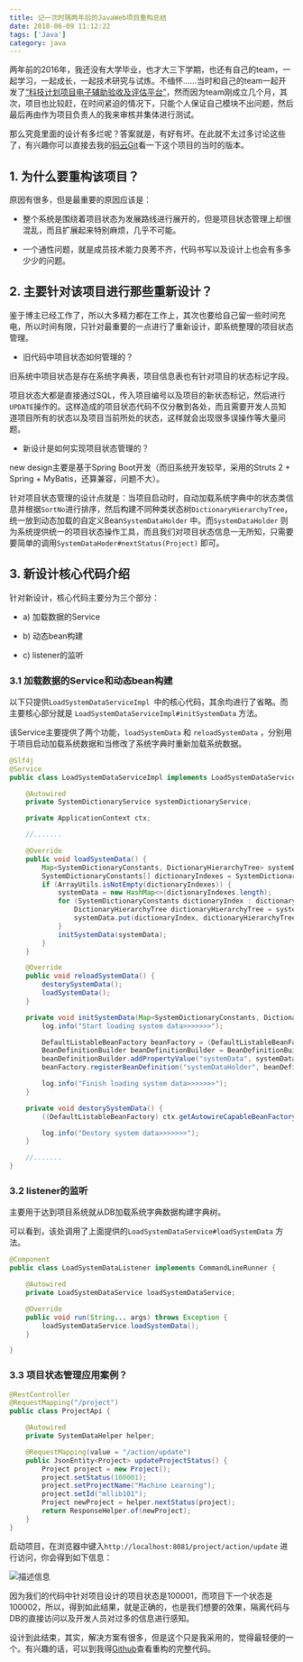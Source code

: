 ```yaml
---
title: 记一次时隔两年后的JavaWeb项目重构总结
date: 2018-06-09 11:12:22
tags: ['Java']
category: java
---
```


两年前的2016年，我还没有大学毕业，也才大三下学期，也还有自己的team，一起学习，一起成长，一起技术研究与试炼。不缅怀……当时和自己的team一起开发了[“科技计划项目电子辅助验收及评估平台”](https://gitee.com/Zychaowill/steap)，然而因为team刚成立几个月，其次，项目也比较赶，在时间紧迫的情况下，只能个人保证自己模块不出问题，然后最后再由作为项目负责人的我来审核并集体进行测试。

那么究竟里面的设计有多烂呢？答案就是，有好有坏。在此就不太过多讨论这些了，有兴趣你可以直接去我的[码云Git](https://gitee.com/Zychaowill/steap)看一下这个项目的当时的版本。
<!-- more -->

## **1. 为什么要重构该项目？**

原因有很多，但是最重要的原因应该是：

- 整个系统是围绕着项目状态为发展路线进行展开的，但是项目状态管理上却很混乱，而且扩展起来特别麻烦，几乎不可能。

- 一个通性问题，就是成员技术能力良莠不齐，代码书写以及设计上也会有多多少少的问题。

## **2. 主要针对该项目进行那些重新设计？**

鉴于博主已经工作了，所以大多精力都在工作上，其次也要给自己留一些时间充电，所以时间有限，只针对最重要的一点进行了重新设计，即系统整理的项目状态管理。

- 旧代码中项目状态如何管理的？

旧系统中项目状态是存在系统字典表，项目信息表也有针对项目的状态标记字段。

项目状态大都是直接通过SQL，传入项目编号以及项目的新状态标记，然后进行` UPDATE `操作的。这样造成的项目状态代码不仅分散到各处，而且需要开发人员知道项目所有的状态以及项目当前所处的状态，这样就会出现很多误操作等大量问题。

- 新设计是如何实现项目状态管理的？

new design主要是基于Spring Boot开发（而旧系统开发较早，采用的Struts 2 + Spring + MyBatis，还算兼容，问题不大）。

针对项目状态管理的设计点就是：当项目启动时，自动加载系统字典中的状态类信息并根据`SortNo`进行排序，然后构建不同种类状态树` DictionaryHierarchyTree `，统一放到动态加载的自定义Bean` SystemDataHolder ` 中。而` SystemDataHolder ` 则为系统提供统一的项目状态操作工具，而且我们对项目状态信息一无所知，只需要要简单的调用` SystemDataHoder#nextStatus(Project) ` 即可。

## **3. 新设计核心代码介绍**

针对新设计，核心代码主要分为三个部分：

- a) 加载数据的Service

- b) 动态bean构建

- c) listener的监听

### **3.1 加载数据的Service和动态bean构建**

以下只提供`LoadSystemDataServiceImpl `中的核心代码，其余均进行了省略。而主要核心部分就是 ` LoadSystemDataServiceImpl#initSystemData ` 方法。

该Service主要提供了两个功能，` loadSystemData ` 和 ` reloadSystemData ` ，分别用于项目启动加载系统数据和当修改了系统字典时重新加载系统数据。

```Java
@Slf4j
@Service
public class LoadSystemDataServiceImpl implements LoadSystemDataService, ApplicationContextAware {

	@Autowired
	private SystemDictionaryService systemDictionaryService;

	private ApplicationContext ctx;

	//.......

	@Override
	public void loadSystemData() {
		Map<SystemDictionaryConstants, DictionaryHierarchyTree> systemData = null;
		SystemDictionaryConstants[] dictionaryIndexes = SystemDictionaryConstants.values();
		if (ArrayUtils.isNotEmpty(dictionaryIndexes)) {
			systemData = new HashMap<>(dictionaryIndexes.length);
			for (SystemDictionaryConstants dictionaryIndex : dictionaryIndexes) {
				DictionaryHierarchyTree dictionaryHierarchyTree = systemDictionaryService.getDictionaryHierarchyTree(dictionaryIndex.getCode());
				systemData.put(dictionaryIndex, dictionaryHierarchyTree);
			}
			initSystemData(systemData);
		}
	}

	@Override
	public void reloadSystemData() {
		destorySystemData();
		loadSystemData();
	}

	private void initSystemData(Map<SystemDictionaryConstants, DictionaryHierarchyTree> systemData) {
		log.info("Start loading system data>>>>>>>");

		DefaultListableBeanFactory beanFactory = (DefaultListableBeanFactory) ctx.getAutowireCapableBeanFactory();
		BeanDefinitionBuilder beanDefinitionBuilder = BeanDefinitionBuilder.genericBeanDefinition(SystemDataHolder.class);
		beanDefinitionBuilder.addPropertyValue("systemData", systemData);
		beanFactory.registerBeanDefinition("systemDataHolder", beanDefinitionBuilder.getBeanDefinition());

		log.info("Finish loading system data>>>>>>>");
	}

	private void destorySystemData() {
		((DefaultListableBeanFactory) ctx.getAutowireCapableBeanFactory()).removeBeanDefinition("systemDataHolder");

		log.info("Destory system data>>>>>>>");
	}

	//.......
}
```

### **3.2 listener的监听**

主要用于达到项目系统就从DB加载系统字典数据构建字典树。

可以看到，该处调用了上面提供的` LoadSystemDataService#loadSystemData ` 方法。

```Java
@Component
public class LoadSystemDataListener implements CommandLineRunner {

	@Autowired
	private LoadSystemDataService loadSystemDataService;

	@Override
	public void run(String... args) throws Exception {
		loadSystemDataService.loadSystemData();
	}

}
```

### **3.3 项目状态管理应用案例？**

```Java
@RestController
@RequestMapping("/project")
public class ProjectApi {

	@Autowired
	private SystemDataHelper helper;

	@RequestMapping(value = "/action/update")
	public JsonEntity<Project> updateProjectStatus() {
		Project project = new Project();
		project.setStatus(100001);
		project.setProjectName("Machine Learning");
		project.setId("mllib101");
		Project newProject = helper.nextStatus(project);
		return ResponseHelper.of(newProject);
	}
}
```

启动项目，在浏览器中键入` http://localhost:8081/project/action/update ` 进行访问，你会得到如下信息：

![描述信息](https://github.com/buildupchao/ImgStore/blob/master/blog/2018-06-09-1.png?raw=true)


因为我们的代码中针对项目设计的项目状态是100001，而项目下一个状态是100002，所以，得到如此结果，就是正确的，也是我们想要的效果，隔离代码与DB的直接访问以及开发人员对过多的信息进行感知。

设计到此结束，其实，解决方案有很多，但是这个只是我采用的，觉得最轻便的一个。有兴趣的话，可以到我得[Github](https://github.com/buildupchao/Steapx)查看重构的完整代码。
